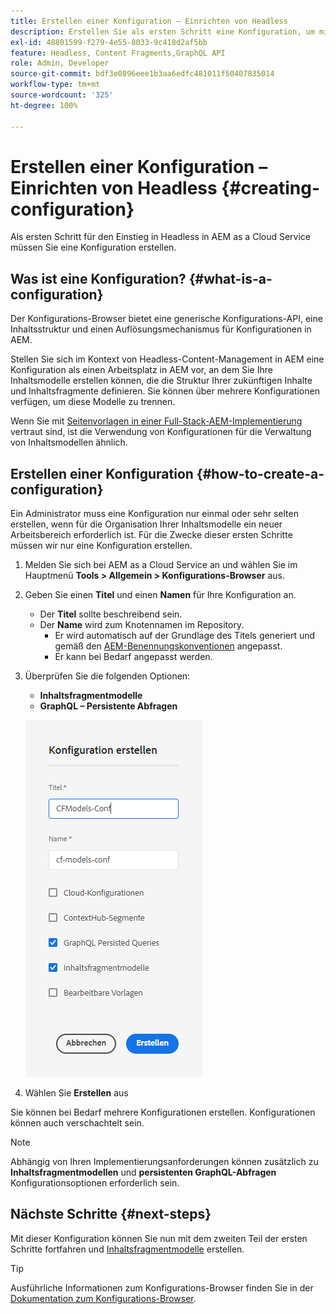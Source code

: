 ```yaml
---
title: Erstellen einer Konfiguration – Einrichten von Headless
description: Erstellen Sie als ersten Schritt eine Konfiguration, um mit Headless in AEM as a Cloud Service zu beginnen.
exl-id: 48801599-f279-4e55-8033-9c418d2af5bb
feature: Headless, Content Fragments,GraphQL API
role: Admin, Developer
source-git-commit: bdf3e0896eee1b3aa6edfc481011f50407835014
workflow-type: tm+mt
source-wordcount: '325'
ht-degree: 100%

---
```


# Erstellen einer Konfiguration – Einrichten von Headless {#creating-configuration}

Als ersten Schritt für den Einstieg in Headless in AEM as a Cloud Service müssen Sie eine Konfiguration erstellen.

## Was ist eine Konfiguration? {#what-is-a-configuration}

Der Konfigurations-Browser bietet eine generische Konfigurations-API, eine Inhaltsstruktur und einen Auflösungsmechanismus für Konfigurationen in AEM.

Stellen Sie sich im Kontext von Headless-Content-Management in AEM eine Konfiguration als einen Arbeitsplatz in AEM vor, an dem Sie Ihre Inhaltsmodelle erstellen können, die die Struktur Ihrer zukünftigen Inhalte und Inhaltsfragmente definieren. Sie können über mehrere Konfigurationen verfügen, um diese Modelle zu trennen.

Wenn Sie mit [Seitenvorlagen in einer Full-Stack-AEM-Implementierung](/help/sites-cloud/authoring/sites-console/templates.md) vertraut sind, ist die Verwendung von Konfigurationen für die Verwaltung von Inhaltsmodellen ähnlich.

## Erstellen einer Konfiguration {#how-to-create-a-configuration}

Ein Administrator muss eine Konfiguration nur einmal oder sehr selten erstellen, wenn für die Organisation Ihrer Inhaltsmodelle ein neuer Arbeitsbereich erforderlich ist. Für die Zwecke dieser ersten Schritte müssen wir nur eine Konfiguration erstellen.

1. Melden Sie sich bei AEM as a Cloud Service an und wählen Sie im Hauptmenü **Tools > Allgemein > Konfigurations-Browser** aus.
1. Geben Sie einen **Titel** und einen **Namen** für Ihre Konfiguration an.
   * Der **Titel** sollte beschreibend sein.
   * Der **Name** wird zum Knotennamen im Repository.
      * Er wird automatisch auf der Grundlage des Titels generiert und gemäß den [AEM-Benennungskonventionen](/help/implementing/developing/introduction/naming-conventions.md) angepasst.
      * Er kann bei Bedarf angepasst werden.
1. Überprüfen Sie die folgenden Optionen:
   * **Inhaltsfragmentmodelle**
   * **GraphQL – Persistente Abfragen**

   ![Konfiguration erstellen](../assets/create-configuration.png)

1. Wählen Sie **Erstellen** aus

Sie können bei Bedarf mehrere Konfigurationen erstellen. Konfigurationen können auch verschachtelt sein.

>[!NOTE]
>
>Abhängig von Ihren Implementierungsanforderungen können zusätzlich zu **Inhaltsfragmentmodellen** und **persistenten GraphQL-Abfragen** Konfigurationsoptionen erforderlich sein.

## Nächste Schritte {#next-steps}

Mit dieser Konfiguration können Sie nun mit dem zweiten Teil der ersten Schritte fortfahren und [Inhaltsfragmentmodelle](create-content-model.md) erstellen.

>[!TIP]
>
>Ausführliche Informationen zum Konfigurations-Browser finden Sie in der [Dokumentation zum Konfigurations-Browser](/help/implementing/developing/introduction/configurations.md).
